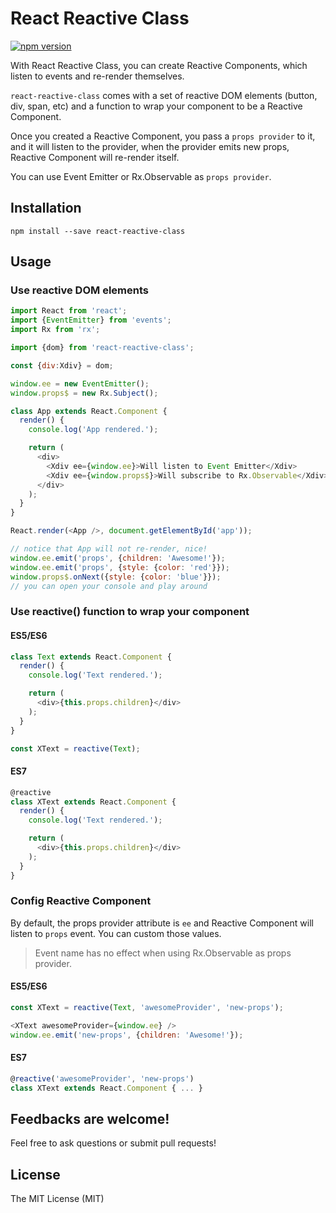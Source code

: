 # React Reactive Class

[![npm version](https://img.shields.io/npm/v/react-reactive-class.svg?style=flat-square)](https://www.npmjs.com/package/react-reactive-class)

With React Reactive Class, you can create Reactive Components, which
listen to events and re-render themselves.

`react-reactive-class` comes with a set of reactive DOM elements (button, div, span, etc) and a function to wrap your component to be a Reactive Component.

Once you created a Reactive Component, you pass a `props provider` to it, and it will listen to the provider, when the provider emits new props, Reactive Component will re-render itself.

You can use Event Emitter or Rx.Observable as `props provider`.

## Installation
```
npm install --save react-reactive-class
```

## Usage

### Use reactive DOM elements
```javascript
import React from 'react';
import {EventEmitter} from 'events';
import Rx from 'rx';

import {dom} from 'react-reactive-class';

const {div:Xdiv} = dom;

window.ee = new EventEmitter();
window.props$ = new Rx.Subject();

class App extends React.Component {
  render() {
    console.log('App rendered.');

    return (
      <div>
        <Xdiv ee={window.ee}>Will listen to Event Emitter</Xdiv>
        <Xdiv ee={window.props$}>Will subscribe to Rx.Observable</Xdiv>
      </div>
    );
  }
}

React.render(<App />, document.getElementById('app'));

// notice that App will not re-render, nice!
window.ee.emit('props', {children: 'Awesome!'});
window.ee.emit('props', {style: {color: 'red'}});
window.props$.onNext({style: {color: 'blue'}});
// you can open your console and play around
```

### Use reactive() function to wrap your component

#### ES5/ES6
```javascript
class Text extends React.Component {
  render() {
    console.log('Text rendered.');

    return (
      <div>{this.props.children}</div>
    );
  }
}

const XText = reactive(Text);
```

#### ES7
```javascript
@reactive
class XText extends React.Component {
  render() {
    console.log('Text rendered.');

    return (
      <div>{this.props.children}</div>
    );
  }
}
```

### Config Reactive Component
By default, the props provider attribute is `ee` and Reactive Component will listen to `props` event. You can custom those values.

> Event name has no effect when using Rx.Observable as props provider.

#### ES5/ES6
```javascript
const XText = reactive(Text, 'awesomeProvider', 'new-props');

<XText awesomeProvider={window.ee} />
window.ee.emit('new-props', {children: 'Awesome!'});
```

#### ES7
```javascript
@reactive('awesomeProvider', 'new-props')
class XText extends React.Component { ... }
```

## Feedbacks are welcome!
Feel free to ask questions or submit pull requests!

## License
The MIT License (MIT)

